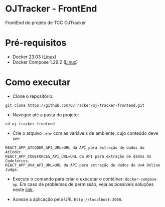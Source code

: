 # OJTracker - FrontEnd

FrontEnd do projeto de TCC OJTracker

# Pré-requisitos

- Docker 23.03 ([Linux](https://github.com/arthurbdiniz/kind-tutorial/blob/master/0-install-tools.sh))
- Docker Compose 1.29.2 ([Linux](https://www.digitalocean.com/community/tutorials/how-to-install-and-use-docker-compose-on-ubuntu-20-04))

# Como executar

- Clone o repositório:
```
git clone https://github.com/OJTracker/oj-tracker-frontend.git
```

- Navegue até a pasta do projeto:
```
cd oj-tracker-frontend
```

- Crie o arquivo `.env` com as variáveis de ambiente, cujo conteúdo deve ser:
```
REACT_APP_ATCODER_API_URL=URL da API para extração de dados do AtCoder.
REACT_APP_CODEFORCES_API_URL=URL da API para extração de dados do Codeforces.
REACT_APP_UVA_API_URL=URL da API para extração de dados do UvA Online Judge.
```
- Execute o comando para criar e executar o contêiner: `docker-compose up`. Em caso de problemas de permissão, veja as possíveis soluções neste [link](https://stackoverflow.com/questions/48957195/how-to-fix-docker-got-permission-denied-issue).

- Acesse a aplicação pela URL `http://localhost:3000`.
